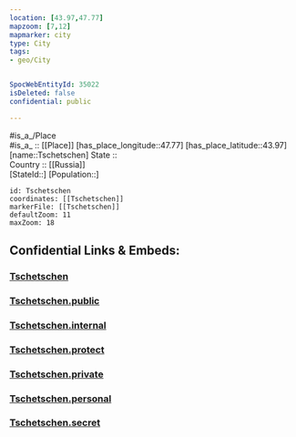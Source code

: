 ```yaml
---
location: [43.97,47.77] 
mapzoom: [7,12] 
mapmarker: city 
type: City
tags:
- geo/City


SpocWebEntityId: 35022
isDeleted: false
confidential: public

---
```

#is_a_/Place  
#is_a_ :: [[Place]] 
[has_place_longitude::47.77] 
[has_place_latitude::43.97] 
[name::Tschetschen] 
State ::  
Country :: [[Russia]]  
[StateId::] 
[Population::] 



```leaflet
id: Tschetschen
coordinates: [[Tschetschen]] 
markerFile: [[Tschetschen]] 
defaultZoom: 11 
maxZoom: 18
```


## Confidential Links & Embeds: 

### [Tschetschen](/_Standards/Earth/Continent/Europe/Europe~East/Russia/Russia~NorthCaucasus/Dagestan~Republic/City/Tschetschen.md) 

### [Tschetschen.public](/_public/Earth/Continent/Europe/Europe~East/Russia/Russia~NorthCaucasus/Dagestan~Republic/City/Tschetschen.public.md) 

### [Tschetschen.internal](/_internal/Earth/Continent/Europe/Europe~East/Russia/Russia~NorthCaucasus/Dagestan~Republic/City/Tschetschen.internal.md) 

### [Tschetschen.protect](/_protect/Earth/Continent/Europe/Europe~East/Russia/Russia~NorthCaucasus/Dagestan~Republic/City/Tschetschen.protect.md) 

### [Tschetschen.private](/_private/Earth/Continent/Europe/Europe~East/Russia/Russia~NorthCaucasus/Dagestan~Republic/City/Tschetschen.private.md) 

### [Tschetschen.personal](/_personal/Earth/Continent/Europe/Europe~East/Russia/Russia~NorthCaucasus/Dagestan~Republic/City/Tschetschen.personal.md) 

### [Tschetschen.secret](/_secret/Earth/Continent/Europe/Europe~East/Russia/Russia~NorthCaucasus/Dagestan~Republic/City/Tschetschen.secret.md)

